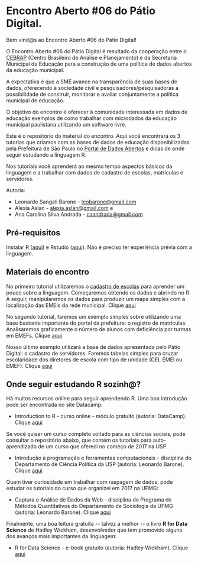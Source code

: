 # Encontro Aberto #06 do Pátio Digital.

Bem vind@s ao Encontro Aberto #06 do Pátio Digital!

O Encontro Aberto #06 do Pátio Digital é resultado da cooperação entre o [CEBRAP](http://cebrap.org.br/) (Centro Brasileiro de Análise e Planejamento) e da Secretaria Municipal de Educação para a construção de uma política de dados abertos da educação municipal.

A expectativa é que a SME avance na transparência de suas bases de dados, oferecendo à sociedade civil e pesquisadores/pesquisadoras a possibilidade de construir, monitorar e avaliar conjuntamente a política municipal de educação.

O objetivo do encontro é oferecer à comunidade interessada em dados de educação exemplos de como trabalhar com microdados da educação municipal paulistana utilizando um software livre.

Este é o repositório do material do encontro. Aqui você encontrará os 3 tutorias que criamos com as bases de dados de educação disponibilizadas pela Prefeitura de São Paulo no [Portal de Dados Abertos](http://dados.prefeitura.sp.gov.br/) e dicas de onde seguir estudando a linguagem R.

Nos tutoriais você aprenderá ao mesmo tempo aspectos básicos da linguagem e a trabalhar com dados de cadastro de escolas, matrículas e servidores.

Autoria: 
* Leonardo Sangali Barone - [leobarone@gmail.com](leobarone@gmail.com)
* Alexia Aslan - [alexia.aslan@gmail.com](alexia.aslan@gmail.com) e 
* Ana Carolina Silva Andrada - [caandrada@gmail.com](caandrada@gmail.com)

## Pré-requisitos

Instalar R ([aqui](https://cloud.r-project.org/)) e Rstudio ([aqui](https://www.rstudio.com/products/rstudio/download/)). Não é preciso ter experiência prévia com a linguagem.

## Materiais do encontro

No primeiro tutorial utilizaremos o [cadastro de escolas](http://dados.prefeitura.sp.gov.br/dataset/cadastro-de-escolas-municipais-conveniadas-e-privadas) para aprender um pouco sobre a linguagem. Começaremos obtendo os dados e abrindo no R. A seguir, manipularemos os dados para produzir um mapa simples com a localização das EMEIs da rede municipal. Clique [aqui](https://github.com/leobarone/meetup_patio_digital_microdados/blob/master/into_R.Rmd)

No segundo tutorial, faremos um exemplo simples sobre utilizando uma base bastante importante do portal da prefeitura: o registro de matrículas. Analisaremos graficamente o número de alunos com deficiência por turmas em EMEFs. Clique [aqui](https://github.com/leobarone/meetup_patio_digital_microdados/blob/master/exemplo_matriculas.Rmd)

Nosso último exemplo utilizará a base de dados apresentada pelo Pátio Digital: o cadastro de servidores. Faremos tabelas simples para cruzar escolaridade dos diretores de escola com tipo de unidade (CEI, EMEI ou EMEF). Clique [aqui](https://github.com/leobarone/meetup_patio_digital_microdados/blob/master/exemplo_servidores.Rmd)


## Onde seguir estudando R sozinh@?

Há muitos recursos online para seguir aprendendo R. Uma boa introdução pode ser encontrada no site Datacamp:

* Introduction to R - curso online - módulo gratuito (autoria: DataCamp). Clique [aqui](https://www.datacamp.com/courses/free-introduction-to-r)

Se você quiser um curso completo voltado para as ciências sociais, pode consultar o repositório abaixo, que contém os tutoriais para auto-aprendizado de um curso que ofereci no começo de 2017 na USP.

* Introdução à programação e ferramentas computacionais - disciplina do Departamento de Ciência Política da USP (autoria: Leonardo Barone). Clique [aqui](https://github.com/leobarone/FLS6397)

Quem tiver curiosidade em trabalhar com raspagem de dados, pode estudar os tutoriais do curso que organizei em 2017 na UFMG:

* Captura e Análise de Dados da Web - disciplina do Programa de Métodos Quantitativos do Departamento de Sociologia da UFMG (autoria: Leonardo Barone). Clique [aqui](https://github.com/leobarone/mq_ufmg_17)

Finalmente, uma boa leitura gratuita -- talvez a melhor --  o livro __R for Data Science__ de Hadley Wickham, desenvolvedor que tem promovido alguns dos avanços mais importantes da linguagem:

* R for Data Science - e-book gratuito (autoria: Hadley Wickham). Clique [aqui](http://r4ds.had.co.nz/)

